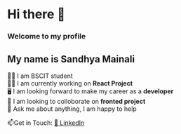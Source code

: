 # Hi there 👋 
### **Welcome to my profile**
## My name is **Sandhya Mainali**

🧑‍🎓 I am BSCIT student <br>
🧑‍💻 I am currently working on **React Project** <br>
 🖥️ I am looking forward to make my career as a  **developer**<br>
👯 I am looking to colloborate on  **fronted project**<br>
💬 Ask me about anything, I am happy to help

📫Get in Touch:
[🔗 LinkedIn](https://www.linkedin.com/in/sandhya-mainali-487a98260/)




